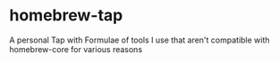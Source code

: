 # homebrew-tap
A personal Tap with Formulae of tools I use that aren't compatible with homebrew-core for various reasons
